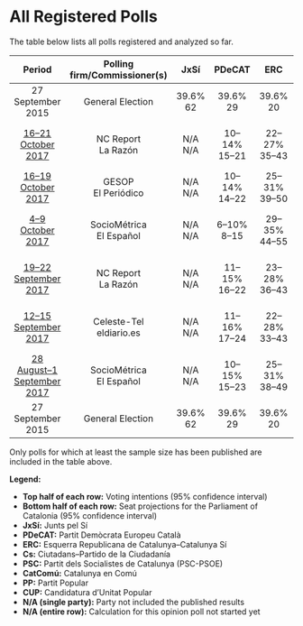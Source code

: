 # All Registered Polls

The table below lists all polls registered and analyzed so far.

| Period     | Polling firm/Commissioner(s) | JxSí | PDeCAT | ERC | Cs | PSC | CatComú | PP | CUP |
|:----------:|:----------------------------:|:--:|:--:|:--:|:--:|:--:|:--:|:--:|:--:|
| 27 September 2015 | General Election | 39.6% <br> 62 | 39.6% <br> 29 | 39.6% <br> 20 | 17.9% <br> 25 | 12.7% <br> 16 | 8.9% <br> 11 | 8.5% <br> 11 | 8.2% <br> 10 |
| [16–21 October 2017](2017-10-21-NCReport.html) | NC Report <br> La Razón | N/A <br> N/A | 10–14% <br> 15–21 | 22–27% <br> 35–43 | 17–22% <br> 24–30 | 11–15% <br> 14–21 | 10–14% <br> 11–17 | 9–13% <br> 12–17 | 4–7% <br> 4–9 |
| [16–19 October 2017](2017-10-19-GESOP.html) | GESOP <br> El Periódico | N/A <br> N/A | 10–14% <br> 14–22 | 25–31% <br> 39–50 | 14–20% <br> 19–26 | 12–17% <br> 16–23 | 7–11% <br> 8–14 | 6–10% <br> 6–13 | 6–10% <br> 8–13 |
| [4–9 October 2017](2017-10-09-SocioMétrica.html) | SocioMétrica <br> El Español | N/A <br> N/A | 6–10% <br> 8–15 | 29–35% <br> 44–55 | 16–21% <br> 21–29 | 8–12% <br> 9–15 | 10–14% <br> 12–18 | 8–12% <br> 10–16 | 5–8% <br> 5–10 |
| [19–22 September 2017](2017-09-22-NCReport.html) | NC Report <br> La Razón | N/A <br> N/A | 11–15% <br> 16–22 | 23–28% <br> 36–43 | 15–19% <br> 20–26 | 12–16% <br> 15–22 | 10–14% <br> 12–17 | 9–13% <br> 12–17 | 4–7% <br> 4–9 |
| [12–15 September 2017](2017-09-15-Celeste-Tel.html) | Celeste-Tel <br> eldiario.es | N/A <br> N/A | 11–16% <br> 17–24 | 22–28% <br> 33–43 | 15–20% <br> 19–27 | 12–17% <br> 15–23 | 10–15% <br> 12–18 | 8–12% <br> 10–14 | 4–8% <br> 4–9 |
| [28 August–1 September 2017](2017-09-01-SocioMétrica.html) | SocioMétrica <br> El Español | N/A <br> N/A | 10–15% <br> 15–23 | 25–31% <br> 38–49 | 15–21% <br> 20–28 | 8–13% <br> 10–16 | 8–13% <br> 9–17 | 9–13% <br> 11–18 | 5–9% <br> 6–11 |
| 27 September 2015 | General Election | 39.6% <br> 62 | 39.6% <br> 29 | 39.6% <br> 20 | 17.9% <br> 25 | 12.7% <br> 16 | 8.9% <br> 11 | 8.5% <br> 11 | 8.2% <br> 10 |

Only polls for which at least the sample size has been published are included in the table above.

**Legend:**
+ **Top half of each row:** Voting intentions (95% confidence interval)
+ **Bottom half of each row:** Seat projections for the Parliament of Catalonia (95% confidence interval)
+ **JxSí:** Junts pel Sí
+ **PDeCAT:** Partit Demòcrata Europeu Català
+ **ERC:** Esquerra Republicana de Catalunya–Catalunya Sí
+ **Cs:** Ciutadans–Partido de la Ciudadanía
+ **PSC:** Partit dels Socialistes de Catalunya (PSC-PSOE)
+ **CatComú:** Catalunya en Comú
+ **PP:** Partit Popular
+ **CUP:** Candidatura d’Unitat Popular
+ **N/A (single party):** Party not included the published results
+ **N/A (entire row):** Calculation for this opinion poll not started yet


